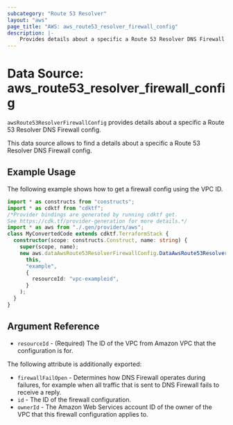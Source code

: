 ```yaml
---
subcategory: "Route 53 Resolver"
layout: "aws"
page_title: "AWS: aws_route53_resolver_firewall_config"
description: |-
    Provides details about a specific a Route 53 Resolver DNS Firewall config.
---
```


# Data Source: aws_route53_resolver_firewall_config

`awsRoute53ResolverFirewallConfig` provides details about a specific a Route 53 Resolver DNS Firewall config.

This data source allows to find a details about a specific a Route 53 Resolver DNS Firewall config.

## Example Usage

The following example shows how to get a firewall config using the VPC ID.

```typescript
import * as constructs from "constructs";
import * as cdktf from "cdktf";
/*Provider bindings are generated by running cdktf get.
See https://cdk.tf/provider-generation for more details.*/
import * as aws from "./.gen/providers/aws";
class MyConvertedCode extends cdktf.TerraformStack {
  constructor(scope: constructs.Construct, name: string) {
    super(scope, name);
    new aws.dataAwsRoute53ResolverFirewallConfig.DataAwsRoute53ResolverFirewallConfig(
      this,
      "example",
      {
        resourceId: "vpc-exampleid",
      }
    );
  }
}

```

## Argument Reference

* `resourceId` - (Required) The ID of the VPC from Amazon VPC that the configuration is for.

The following attribute is additionally exported:

* `firewallFailOpen` - Determines how DNS Firewall operates during failures, for example when all traffic that is sent to DNS Firewall fails to receive a reply.
* `id` - The ID of the firewall configuration.
* `ownerId` - The Amazon Web Services account ID of the owner of the VPC that this firewall configuration applies to.

<!-- cache-key: cdktf-0.17.0-pre.15 input-b0f09d7efd8e098bbc579593a822c42d9bc95461129ab91f2ff09be220ad7bf4 -->